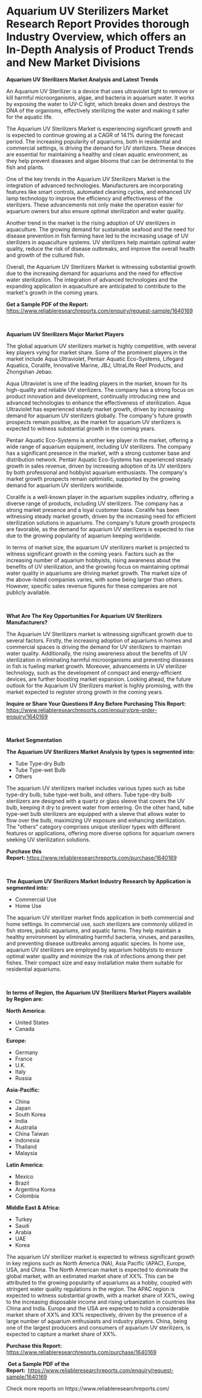 <p><h1>Aquarium UV Sterilizers Market Research Report Provides thorough Industry Overview, which offers an In-Depth Analysis of Product Trends and New Market Divisions</h1></p><p><strong>Aquarium UV Sterilizers Market Analysis and Latest Trends</strong></p>
<p><p>An Aquarium UV Sterilizer is a device that uses ultraviolet light to remove or kill harmful microorganisms, algae, and bacteria in aquarium water. It works by exposing the water to UV-C light, which breaks down and destroys the DNA of the organisms, effectively sterilizing the water and making it safer for the aquatic life.</p><p>The Aquarium UV Sterilizers Market is experiencing significant growth and is expected to continue growing at a CAGR of 14.1% during the forecast period. The increasing popularity of aquariums, both in residential and commercial settings, is driving the demand for UV sterilizers. These devices are essential for maintaining a healthy and clean aquatic environment, as they help prevent diseases and algae blooms that can be detrimental to the fish and plants.</p><p>One of the key trends in the Aquarium UV Sterilizers Market is the integration of advanced technologies. Manufacturers are incorporating features like smart controls, automated cleaning cycles, and enhanced UV lamp technology to improve the efficiency and effectiveness of the sterilizers. These advancements not only make the operation easier for aquarium owners but also ensure optimal sterilization and water quality.</p><p>Another trend in the market is the rising adoption of UV sterilizers in aquaculture. The growing demand for sustainable seafood and the need for disease prevention in fish farming have led to the increasing usage of UV sterilizers in aquaculture systems. UV sterilizers help maintain optimal water quality, reduce the risk of disease outbreaks, and improve the overall health and growth of the cultured fish.</p><p>Overall, the Aquarium UV Sterilizers Market is witnessing substantial growth due to the increasing demand for aquariums and the need for effective water sterilization. The integration of advanced technologies and the expanding application in aquaculture are anticipated to contribute to the market's growth in the coming years.</p></p>
<p><strong>Get a Sample PDF of the Report:&nbsp;</strong> <a href="https://www.reliableresearchreports.com/enquiry/request-sample/1640169">https://www.reliableresearchreports.com/enquiry/request-sample/1640169</a></p>
<p>&nbsp;</p>
<p><strong>Aquarium UV Sterilizers Major Market Players</strong></p>
<p><p>The global aquarium UV sterilizers market is highly competitive, with several key players vying for market share. Some of the prominent players in the market include Aqua Ultraviolet, Pentair Aquatic Eco-Systems, Lifegard Aquatics, Coralife, Innovative Marine, JBJ, UltraLife Reef Products, and Zhongshan Jebao. </p><p>Aqua Ultraviolet is one of the leading players in the market, known for its high-quality and reliable UV sterilizers. The company has a strong focus on product innovation and development, continually introducing new and advanced technologies to enhance the effectiveness of sterilization. Aqua Ultraviolet has experienced steady market growth, driven by increasing demand for aquarium UV sterilizers globally. The company's future growth prospects remain positive, as the market for aquarium UV sterilizers is expected to witness substantial growth in the coming years. </p><p>Pentair Aquatic Eco-Systems is another key player in the market, offering a wide range of aquarium equipment, including UV sterilizers. The company has a significant presence in the market, with a strong customer base and distribution network. Pentair Aquatic Eco-Systems has experienced steady growth in sales revenue, driven by increasing adoption of its UV sterilizers by both professional and hobbyist aquarium enthusiasts. The company's market growth prospects remain optimistic, supported by the growing demand for aquarium UV sterilizers worldwide. </p><p>Coralife is a well-known player in the aquarium supplies industry, offering a diverse range of products, including UV sterilizers. The company has a strong market presence and a loyal customer base. Coralife has been witnessing steady market growth, driven by the increasing need for efficient sterilization solutions in aquariums. The company's future growth prospects are favorable, as the demand for aquarium UV sterilizers is expected to rise due to the growing popularity of aquarium keeping worldwide. </p><p>In terms of market size, the aquarium UV sterilizers market is projected to witness significant growth in the coming years. Factors such as the increasing number of aquarium hobbyists, rising awareness about the benefits of UV sterilization, and the growing focus on maintaining optimal water quality in aquariums are driving market growth. The market size of the above-listed companies varies, with some being larger than others. However, specific sales revenue figures for these companies are not publicly available.</p></p>
<p>&nbsp;</p>
<p><strong>What Are The Key Opportunities For Aquarium UV Sterilizers Manufacturers?</strong></p>
<p><p>The Aquarium UV Sterilizers market is witnessing significant growth due to several factors. Firstly, the increasing adoption of aquariums in homes and commercial spaces is driving the demand for UV sterilizers to maintain water quality. Additionally, the rising awareness about the benefits of UV sterilization in eliminating harmful microorganisms and preventing diseases in fish is fueling market growth. Moreover, advancements in UV sterilizer technology, such as the development of compact and energy-efficient devices, are further boosting market expansion. Looking ahead, the future outlook for the Aquarium UV Sterilizers market is highly promising, with the market expected to register strong growth in the coming years.</p></p>
<p><strong>Inquire or Share Your Questions If Any Before Purchasing This Report:</strong> <a href="https://www.reliableresearchreports.com/enquiry/pre-order-enquiry/1640169">https://www.reliableresearchreports.com/enquiry/pre-order-enquiry/1640169</a></p>
<p>&nbsp;</p>
<p><strong>Market Segmentation</strong></p>
<p><strong>The Aquarium UV Sterilizers Market Analysis by types is segmented into:</strong></p>
<p><ul><li>Tube Type-dry Bulb</li><li>Tube Type-wet Bulb</li><li>Others</li></ul></p>
<p><p>The aquarium UV sterilizers market includes various types such as tube type-dry bulb, tube type-wet bulb, and others. Tube type-dry bulb sterilizers are designed with a quartz or glass sleeve that covers the UV bulb, keeping it dry to prevent water from entering. On the other hand, tube type-wet bulb sterilizers are equipped with a sleeve that allows water to flow over the bulb, maximizing UV exposure and enhancing sterilization. The "others" category comprises unique sterilizer types with different features or applications, offering more diverse options for aquarium owners seeking UV sterilization solutions.</p></p>
<p><strong>Purchase this Report:&nbsp;</strong><a href="https://www.reliableresearchreports.com/purchase/1640169">https://www.reliableresearchreports.com/purchase/1640169</a></p>
<p>&nbsp;</p>
<p><strong>The Aquarium UV Sterilizers Market Industry Research by Application is segmented into:</strong></p>
<p><ul><li>Commercial Use</li><li>Home Use</li></ul></p>
<p><p>The aquarium UV sterilizer market finds application in both commercial and home settings. In commercial use, such sterilizers are commonly utilized in fish stores, public aquariums, and aquatic farms. They help maintain a healthy environment by eliminating harmful bacteria, viruses, and parasites, and preventing disease outbreaks among aquatic species. In home use, aquarium UV sterilizers are employed by aquarium hobbyists to ensure optimal water quality and minimize the risk of infections among their pet fishes. Their compact size and easy installation make them suitable for residential aquariums.</p></p>
<p>&nbsp;</p>
<p><strong>In terms of Region, the Aquarium UV Sterilizers Market Players available by Region are:</strong></p>
<p>
    <p> <strong> North America: </strong>
        <ul>
            <li>United States</li>
            <li>Canada</li>
        </ul>
        </p> 
    <p> <strong> Europe: </strong>
        <ul>
            <li>Germany</li>
            <li>France</li>
            <li>U.K.</li>
            <li>Italy</li>
            <li>Russia</li>
        </ul>
        </p> 
    <p> <strong> Asia-Pacific: </strong>
        <ul>
            <li>China</li>
            <li>Japan</li>
            <li>South Korea</li>
            <li>India</li>
            <li>Australia</li>
            <li>China Taiwan</li>
            <li>Indonesia</li>
            <li>Thailand</li>
            <li>Malaysia</li>
        </ul>
        </p> 
    <p> <strong> Latin America: </strong>
        <ul>
            <li>Mexico</li>
            <li>Brazil</li>
            <li>Argentina Korea</li>
            <li>Colombia</li>
        </ul>
        </p> 
    <p> <strong> Middle East & Africa: </strong>
        <ul>
            <li>Turkey</li>
            <li>Saudi</li>
            <li>Arabia</li>
            <li>UAE</li>
            <li>Korea</li>
        </ul>
    </p>
    </p>
<p><p>The aquarium UV sterilizer market is expected to witness significant growth in key regions such as North America (NA), Asia Pacific (APAC), Europe, USA, and China. The North American market is expected to dominate the global market, with an estimated market share of XX%. This can be attributed to the growing popularity of aquariums as a hobby, coupled with stringent water quality regulations in the region. The APAC region is expected to witness substantial growth, with a market share of XX%, owing to the increasing disposable income and rising urbanization in countries like China and India. Europe and the USA are expected to hold a considerable market share of XX% and XX% respectively, driven by the presence of a large number of aquarium enthusiasts and industry players. China, being one of the largest producers and consumers of aquarium UV sterilizers, is expected to capture a market share of XX%.</p></p>
<p><strong>Purchase this Report: </strong><a href="https://www.reliableresearchreports.com/purchase/1640169">https://www.reliableresearchreports.com/purchase/1640169</a></p>
<p>&nbsp;<strong>Get a Sample PDF of the Report:&nbsp;&nbsp;</strong><a href="https://www.reliableresearchreports.com/enquiry/request-sample/1640169">https://www.reliableresearchreports.com/enquiry/request-sample/1640169</a></p>
<p><strong></strong></p>
<p>Check more reports on https://www.reliableresearchreports.com/</p>